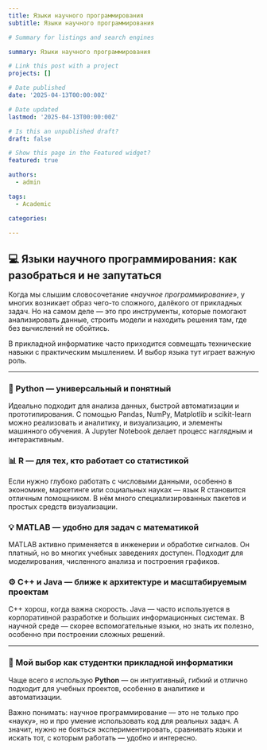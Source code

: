 ```yaml
---
title: Языки научного программирования
subtitle: Языки научного программирования

# Summary for listings and search engines

summary: Языки научного программирования

# Link this post with a project
projects: []

# Date published
date: '2025-04-13T00:00:00Z'

# Date updated
lastmod: '2025-04-13T00:00:00Z'

# Is this an unpublished draft?
draft: false

# Show this page in the Featured widget?
featured: true

authors:
  - admin

tags:
  - Academic

categories:
  
---
```


## 💻 Языки научного программирования: как разобраться и не запутаться

Когда мы слышим словосочетание *«научное программирование»*, у многих возникает образ чего-то сложного, далёкого от прикладных задач. Но на самом деле — это про инструменты, которые помогают анализировать данные, строить модели и находить решения там, где без вычислений не обойтись.

В прикладной информатике часто приходится совмещать технические навыки с практическим мышлением. И выбор языка тут играет важную роль.

---

### 🐍 Python — универсальный и понятный

Идеально подходит для анализа данных, быстрой автоматизации и прототипирования. С помощью Pandas, NumPy, Matplotlib и scikit-learn можно реализовать и аналитику, и визуализацию, и элементы машинного обучения. А Jupyter Notebook делает процесс наглядным и интерактивным.

### 📊 R — для тех, кто работает со статистикой

Если нужно глубоко работать с числовыми данными, особенно в экономике, маркетинге или социальных науках — язык R становится отличным помощником. В нём много специализированных пакетов и простых средств визуализации.

### 💡 MATLAB — удобно для задач с математикой

MATLAB активно применяется в инженерии и обработке сигналов. Он платный, но во многих учебных заведениях доступен. Подходит для моделирования, численного анализа и построения графиков.

### ⚙️ C++ и Java — ближе к архитектуре и масштабируемым проектам

C++ хорош, когда важна скорость. Java — часто используется в корпоративной разработке и больших информационных системах. В научной среде — скорее вспомогательные языки, но знать их полезно, особенно при построении сложных решений.

---

### 🎯 Мой выбор как студентки прикладной информатики

Чаще всего я использую **Python** — он интуитивный, гибкий и отлично подходит для учебных проектов, особенно в аналитике и автоматизации.

Важно понимать: научное программирование — это не только про «науку», но и про умение использовать код для реальных задач. А значит, нужно не бояться экспериментировать, сравнивать языки и искать тот, с которым работать — удобно и интересно.

